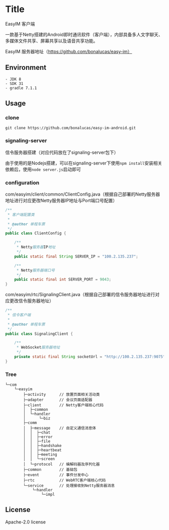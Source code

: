 # Title

EasyIM 客户端

一款基于Netty搭建的Android即时通讯软件（客户端），内部具备多人文字聊天、多媒体文件共享、屏幕共享以及语音共享功能。

EasyIM 服务器地址（https://github.com/bonalucas/easy-im）

## Environment

```
- JDK 8
- SDK 31
- gradle 7.1.1
```

## Usage

### clone

```
git clone https://github.com/bonalucas/easy-im-android.git
```

### signaling-server

信令服务器搭建（对应代码放在了signaling-server包下）

由于使用的是Nodejs搭建，可以在signaling-server下使用`npm install`安装相关依赖后，使用`node server.js`启动即可

### configuration

com/easyim/client/common/ClientConfig.java（根据自己部署的Netty服务器地址进行对应更改Netty服务器IP地址与Port端口号配置）

```java
/**
 * 客户端配置类
 *
 * @author 单程车票
 */
public class ClientConfig {

    /**
     * Netty服务器IP地址
     */
    public static final String SERVER_IP = "100.2.135.237";

    /**
     * Netty服务器端口号
     */
    public static final int SERVER_PORT = 9043;
}
```

com/easyim/rtc/SignalingClient.java（根据自己部署的信令服务器地址进行对应更改信令服务器地址）

```java
/**
 * 信令客户端
 *
 * @author 单程车票
 */
public class SignalingClient {

    /**
     * WebSocket服务器地址
     */
    private static final String socketUrl = "http://100.2.135.237:9075";
}
```

### Tree

```
└─com
    └─easyim
        ├─activity      // 放置页面相关活动类
        ├─adapter       // 会议页面适配器
        ├─client        // Netty客户端核心代码
        │  ├─common
        │  └─handler
        │      └─biz
        ├─comm
        │  ├─message    // 自定义通信消息体
        │  │  ├─chat
        │  │  ├─error
        │  │  ├─file
        │  │  ├─handshake
        │  │  ├─heartbeat
        │  │  ├─meeting
        │  │  └─screen
        │  └─protocol   // 编解码器及序列化器
        ├─common        // 基础包
        ├─event         // 事件分发中心
        ├─rtc           // WebRTC客户端核心代码
        └─service       // 处理接收到Netty服务器消息
            └─handler
                └─impl
```

## License

Apache-2.0 license
